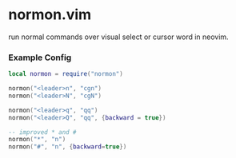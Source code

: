 # normon.vim
run normal commands over visual select or cursor word in neovim.

### Example Config
```lua
local normon = require("normon")

normon("<leader>n", "cgn")
normon("<leader>N", "cgN")

normon("<leader>q", "qq")
normon("<leader>Q", "qq", {backward = true})

-- improved * and #
normon("*", "n")
normon("#", "n", {backward=true})
```

